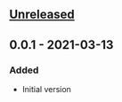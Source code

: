 ## [Unreleased]
## 0.0.1 - 2021-03-13
### Added
- Initial version

[Unreleased]: https://github.com/f3ath/check-coverage/compare/0.0.1...HEAD